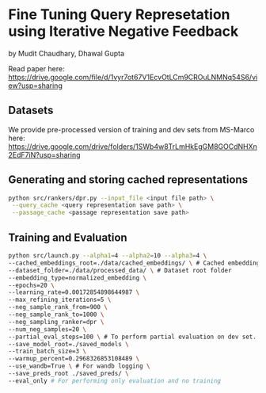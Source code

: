 # Fine Tuning Query Represetation using Iterative Negative Feedback
by Mudit Chaudhary, Dhawal Gupta

Read paper here: https://drive.google.com/file/d/1vyr7ot67V1EcvOtLCm9CROuLNMNq54S6/view?usp=sharing

## Datasets
We provide pre-processed version of training and dev sets from MS-Marco here: https://drive.google.com/drive/folders/1SWb4w8TrLmHkEgGM8GOCdNHXn2EdF7iN?usp=sharing

## Generating and storing cached representations
```bash
python src/rankers/dpr.py --input_file <input file path> \
 --query_cache <query representation save path> \
 --passage_cache <passage representation save path>
```

## Training and Evaluation
```bash
python src/launch.py --alpha1=4 --alpha2=10 --alpha3=4 \
--cached_embeddings_root=./data/cached_embeddings/ \ # Cached embedding root folder
--dataset_folder=./data/processed_data/ \ # Dataset root folder
--embedding_type=normalized_embedding \ 
--epochs=20 \ 
--learning_rate=0.00172854898644987 \
--max_refining_iterations=5 \
--neg_sample_rank_from=900 \
--neg_sample_rank_to=1000 \
--neg_sampling_ranker=dpr \
--num_neg_samples=20 \
--partial_eval_steps=100 \ # To perform partial evaluation on dev set. Set to None for full eval
--save_model_root=./saved_models \
--train_batch_size=3 \
--warmup_percent=0.2968326853108489 \
--use_wandb=True \ # For wandb logging \
--save_preds_root ./saved_preds/ \
--eval_only # For performing only evaluation and no training
```
